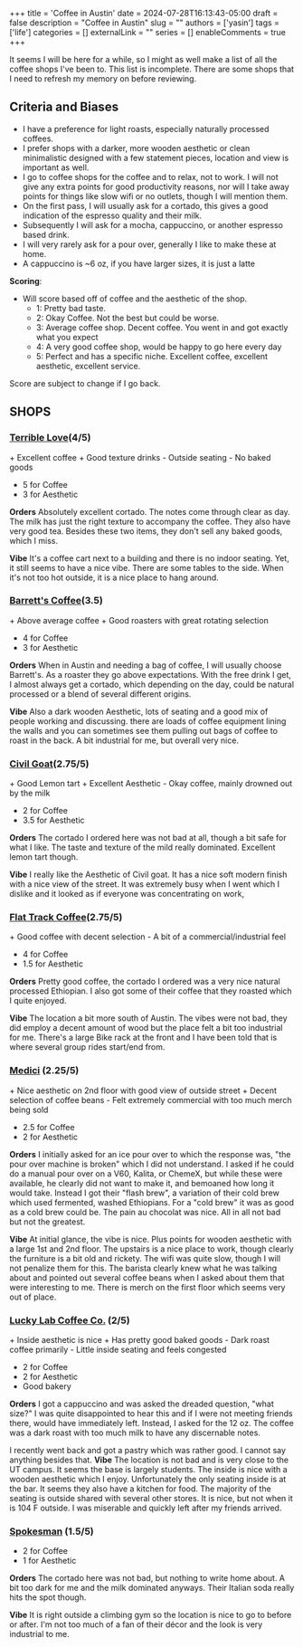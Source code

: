 +++
title = 'Coffee in Austin'
date = 2024-07-28T16:13:43-05:00
draft = false
description = "Coffee in Austin"
slug = ""
authors = ['yasin']
tags = ['life']
categories = []
externalLink = ""
series = []
enableComments = true
+++

It seems I will be here for a while, so I might as well make a list of all the coffee shops I've been to. This list is incomplete. There are some shops that I need to refresh my memory on before reviewing.
## Criteria and Biases
- I have a preference for light roasts, especially naturally processed coffees.
- I prefer shops with a darker, more wooden aesthetic or clean minimalistic designed with a few statement pieces, location and view is important as well. 
- I go to coffee shops for the coffee and to relax, not to work. I will not give any extra points for good productivity reasons, nor will I take away points for things like slow wifi or no outlets, though I will mention them.
- On the first pass, I will usually ask for a cortado, this gives a good indication of the espresso quality and their milk.
- Subsequently I will ask for a mocha, cappuccino, or another espresso based drink.
- I will very rarely ask for a pour over, generally I like to make these at home.
- A cappuccino is ~6 oz, if you have larger sizes, it is just a latte

 **Scoring**:
 - Will score based off of coffee and the aesthetic of the shop.
	 - 1: Pretty bad taste.
	 - 2: Okay Coffee. Not the best but could be worse.
	 - 3: Average coffee shop. Decent coffee. You went in and got exactly what you expect
	 - 4: A very good coffee shop, would be happy to go here every day
	 - 5: Perfect and has a specific niche. Excellent coffee, excellent aesthetic, excellent service. 

Score are subject to change if I go back.

## SHOPS ##

### [Terrible Love](https://maps.app.goo.gl/JfT7g5obpJTZdWHS9)(4/5)

\+ Excellent coffee
\+ Good texture drinks
\- Outside seating
\- No baked goods

- 5 for Coffee
- 3 for Aesthetic

**Orders**
Absolutely excellent cortado. The notes come through clear as day. The milk has just the right texture to accompany the coffee. They also have very good tea. Besides these two items, they don't sell any baked goods, which I miss.

**Vibe**
It's a coffee cart next to a building and there is no indoor seating. Yet, it still seems to have a nice vibe. There are some tables to the side. When it's not too hot outside, it is a nice place to hang around.
### [Barrett's Coffee](https://maps.app.goo.gl/CVWLszgWkxf2Yyek7)(3.5)

\+ Above average coffee
\+ Good roasters with great rotating selection

- 4 for Coffee
- 3 for Aesthetic

**Orders** 
When in Austin and needing a bag of coffee, I will usually choose Barrett's. As a roaster they go above expectations. With the free drink I get, I almost always get a cortado, which depending on the day, could be natural processed or a blend of several different origins.

**Vibe** 
Also a dark wooden Aesthetic, lots of seating and a good mix of people working and discussing. there are loads of coffee equipment lining the walls and you can sometimes see them pulling out bags of coffee to roast in the back. A bit industrial for me, but overall very nice. 
### [Civil Goat](https://maps.app.goo.gl/6srnbfPZ9qdvENj47)(2.75/5)

\+ Good Lemon tart
\+ Excellent Aesthetic
\- Okay coffee, mainly drowned out by the milk

- 2 for Coffee
- 3.5 for Aesthetic

**Orders**
The cortado I ordered here was not bad at all, though a bit safe for what I like. The taste and texture of the mild really dominated. Excellent lemon tart though.

**Vibe**
I really like the Aesthetic of Civil goat. It has a nice soft modern finish with a nice view of the street. It was extremely busy when I went which I dislike and it looked as if everyone was concentrating on work,


### [Flat Track Coffee](https://maps.app.goo.gl/sCcVwytWfuXVoHBq8)(2.75/5)

\+ Good coffee with decent selection
\- A bit of a commercial/industrial feel

- 4 for Coffee
- 1.5 for Aesthetic

**Orders**
Pretty good coffee, the cortado I ordered was a very nice natural processed Ethiopian. I also got some of their coffee that they roasted which I quite enjoyed.

**Vibe**
The location a bit more south of Austin. The vibes were not bad, they did employ a decent amount of wood but the place felt a bit too industrial for me. There's a large Bike rack at the front and I have been told that is where several group rides start/end from. 

### [Medici](https://maps.app.goo.gl/d9jzyjQ3DYZzP4Jy8) (2.25/5)

\+ Nice aesthetic on 2nd floor with good view of outside street
\+ Decent selection of coffee beans
\- Felt extremely commercial with too much merch being sold

- 2.5 for Coffee
- 2 for Aesthetic

**Orders** 
I initially asked for an ice pour over to which the response was, "the pour over machine is broken" which I did not understand. I asked if he could do a manual pour over on a V60, Kalita, or ChemeX, but while these were available, he clearly did not want to make it, and bemoaned how long it would take. Instead I got their "flash brew", a variation of their cold brew which used fermented, washed Ethiopians. For a "cold brew" it was as good as a cold brew could be. The pain au chocolat was nice.  All in all not bad but not the greatest.


**Vibe** 
At initial glance, the vibe is nice. Plus points for wooden aesthetic with a large 1st and 2nd floor. The upstairs is a nice place to work, though clearly the furniture is a bit old and rickety. The wifi was quite slow, though I will not penalize them for this. The barista clearly knew what he was talking about and pointed out several coffee beans when I asked about them that were interesting to me. There is merch on the first floor which seems very out of place.

### [Lucky Lab Coffee Co.](https://maps.app.goo.gl/GZz9Ny9NNYeVeTSNA) (2/5) 
\+ Inside aesthetic is nice
\+ Has pretty good baked goods
\- Dark roast coffee primarily
\- Little inside seating and feels congested

- 2 for Coffee
- 2 for Aesthetic
- Good bakery

**Orders**
I got a cappuccino and was asked the dreaded question, "what size?" I was quite disappointed to hear this and if I were not meeting friends there, would have immediately left. Instead, I asked for the 12 oz. The coffee was a dark roast with too much milk to have any discernable notes.
 
 I recently went back and got a pastry which was rather good. I cannot say anything besides that.
**Vibe** 
The location is not bad and is very close to the UT campus. It seems the base is largely students. The inside is nice with a wooden aesthetic which I enjoy. Unfortunately the only seating inside is at the bar. It seems they also have a kitchen for food. The majority of the seating is outside shared with several other stores. It is nice, but not when it is 104 F outside. I was miserable and quickly left after my friends arrived.

### [Spokesman](https://maps.app.goo.gl/E5iTDi6N3ZUVYCYn9) (1.5/5)

- 2 for Coffee
- 1 for Aesthetic

**Orders** 
The cortado here was not bad, but nothing to write home about. A bit too dark for me and the milk dominated anyways. Their Italian soda really hits the spot though.

**Vibe**
It is right outside a climbing gym so the location is nice to go to before or after. I'm not too much of a fan of their décor and the look is very industrial to me.